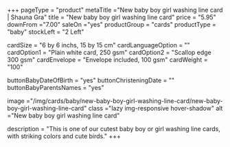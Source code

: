 +++
pageType = "product"
metaTitle ="New baby boy girl washing line card | Shauna Gra"
title = "New baby boy girl washing line card"
price = "5.95"
downFrom ="7.00"
saleOn ="yes"
productGroup = "cards"
productType = "baby"
stockLeft = "2 Left"

cardSize = "6 by 6 inchs, 15 by 15 cm"
cardLanguageOption = ""
cardOption1 = "Plain white card, 250 gsm"
cardOption2 = "Scallop edge 300 gsm"
cardEnvelope = "Envelope included, 100 gsm"
cardWeight = "100"

buttonBabyDateOfBirth = "yes"
buttonChristeningDate = ""
buttonBabyParentsNames = "yes" 


image ="/img/cards/baby/new-baby-boy-girl-washing-line-card/new-baby-boy-girl-washing-line-card"
class ="lazy img-responsive hover-shadow"
alt ="New baby boy girl washing line card"

description = "This is one of our cutest baby boy or girl washing line cards, with striking colors and cute birds."
+++